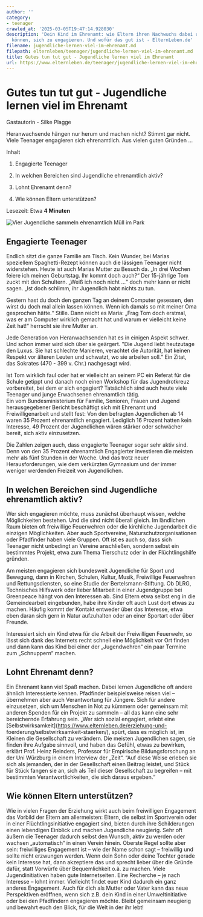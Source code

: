```yaml
---
author: ''
category:
- teenager
crawled_at: '2025-03-05T19:47:14.928030'
description: 'Dein Kind im Ehrenamt: wie Eltern ihren Nachwuchs dabei unterstützen
  können, sich zu engagieren. Und wofür das gut ist - ElternLeben.de'
filename: jugendliche-lernen-viel-im-ehrenamt.md
filepath: elternleben/teenager/jugendliche-lernen-viel-im-ehrenamt.md
title: Gutes tun tut gut - Jugendliche lernen viel im Ehrenamt
url: https://www.elternleben.de/teenager/jugendliche-lernen-viel-im-ehrenamt/
---
```


#  Gutes tun tut gut - Jugendliche lernen viel im Ehrenamt

Gastautorin - Silke Plagge

Heranwachsende hängen nur herum und machen nicht? Stimmt gar nicht. Viele
Teenager engagieren sich ehrenamtlich. Aus vielen guten Gründen …

Inhalt

1. Engagierte Teenager

2. In welchen Bereichen sind Jugendliche ehrenamtlich aktiv?

3. Lohnt Ehrenamt denn?

4. Wie können Eltern unterstützen?

Lesezeit: Etwa **4 Minuten**

![Vier Jugendliche sammeln ehrenamtlich Müll im
Park](/fileadmin/_processed_/a/b/csm_Artikel_Gutes_tun_tut_gut_Jugendliche_lernen_viel_im_Ehrenamt_45f84e2d39.jpg)

##  Engagierte Teenager

Endlich sitzt die ganze Familie am Tisch. Kein Wunder, bei Marias speziellem
Spaghetti-Rezept können auch die lässigen Teenager nicht widerstehen. Heute
ist auch Marias Mutter zu Besuch da. „In drei Wochen feiere ich meinen
Geburtstag. Ihr kommt doch auch?“ Der 15-jährige Tom zuckt mit den Schultern.
„Weiß ich noch nicht ...“ doch mehr kann er nicht sagen. „Ist doch schlimm,
ihr Jugendlich habt nichts zu tun.  
  
Gestern hast du doch den ganzen Tag an deinem Computer gesessen, den wirst du
doch mal allein lassen können. Wenn ich damals so mit meiner Oma gesprochen
hätte.“ Stille. Dann reicht es Maria: „Frag Tom doch erstmal, was er am
Computer wirklich gemacht hat und warum er vielleicht keine Zeit hat!“
herrscht sie ihre Mutter an.

Jede Generation von Heranwachsenden hat es in einigen Aspekt schwer. Und schon
immer wird sich über sie geärgert. "Die Jugend liebt heutzutage den Luxus. Sie
hat schlechte Manieren, verachtet die Autorität, hat keinen Respekt vor
älteren Leuten und schwatzt, wo sie arbeiten soll.“ Ein Zitat, das Sokrates
(470 - 399 v. Chr.) nachgesagt wird.  
  
Ist Tom wirklich faul oder hat er vielleicht an seinem PC ein Referat für die
Schule getippt und danach noch einen Workshop für das Jugendrotkreuz
vorbereitet, bei dem er sich engagiert? Tatsächlich sind auch heute viele
Teenager und junge Erwachsenen ehrenamtlich tätig.  
Ein vom Bundesministerium für Familie, Senioren, Frauen und Jugend
herausgegebener Bericht beschäftigt sich mit Ehrenamt und Freiwilligenarbeit
und stellt fest: Von den befragten Jugendlichen ab 14 waren 35 Prozent
ehrenamtlich engagiert. Lediglich 16 Prozent hatten kein Interesse, 49 Prozent
der Jugendlichen wären stärker oder schwächer bereit, sich aktiv einzusetzen.  
  
Die Zahlen zeigen auch, dass engagierte Teenager sogar sehr aktiv sind. Denn
von den 35 Prozent ehrenamtlich Engagierter investieren die meisten mehr als
fünf Stunden in der Woche. Und das trotz neuer Herausforderungen, wie dem
verkürzten Gymnasium und der immer weniger werdenden Freizeit von
Jugendlichen.

##  In welchen Bereichen sind Jugendliche ehrenamtlich aktiv?

Wer sich engagieren möchte, muss zunächst überhaupt wissen, welche
Möglichkeiten bestehen. Und die sind nicht überall gleich. Im ländlichen Raum
bieten oft freiwillige Feuerwehren oder die kirchliche Jugendarbeit die
einzigen Möglichkeiten. Aber auch Sportvereine, Naturschutzorganisationen oder
Pfadfinder haben viele Gruppen. Oft ist es auch so, dass sich Teenager nicht
unbedingt an Vereine anschließen, sondern selbst ein bestimmtes Projekt, etwa
zum Thema Tierschutz oder in der Flüchtlingshilfe gründen.  
  
Am meisten engagieren sich bundesweit Jugendliche für Sport und Bewegung, dann
in Kirchen, Schulen, Kultur, Musik, Freiwillige Feuerwehren und
Rettungsdiensten, so eine Studie der Bertelsmann-Stiftung. Ob DLRG,
Technisches Hilfswerk oder lieber Mitarbeit in einer Jugendgruppe bei
Greenpeace hängt von den Interessen ab. Sind Eltern etwa selbst eng in die
Gemeindearbeit eingebunden, habe ihre Kinder oft auch Lust dort etwas zu
machen. Häufig kommt der Kontakt entweder über das Interesse, etwa eben daran
sich gern in Natur aufzuhalten oder an einer Sportart oder über Freunde.  
  
Interessiert sich ein Kind etwa für die Arbeit der Freiwilligen Feuerwehr, so
lässt sich dank des Internets recht schnell eine Möglichkeit vor Ort finden
und dann kann das Kind bei einer der „Jugendwehren“ ein paar Termine zum
„Schnuppern“ machen.

##  Lohnt Ehrenamt denn?

Ein Ehrenamt kann viel Spaß machen. Dabei lernen Jugendliche oft andere
ähnlich Interessierte kennen. Pfadfinder beispielsweise reisen viel –
übernehmen aber auch Verantwortung für Jüngere. Sich für andere einzusetzen,
sich um Menschen in Not zu kümmern oder gemeinsam mit anderen Spenden für ein
Projekt zu sammeln – all das kann eine sehr bereichernde Erfahrung sein. „Wer
sich sozial engagiert, erlebt eine
[Selbstwirksamkeit](https://www.elternleben.de/erziehung-und-
foerderung/selbstwirksamkeit-staerken/), spürt, dass es möglich ist, im
Kleinen die Gesellschaft zu verändern. Die meisten Jugendlichen sagen, sie
finden ihre Aufgabe sinnvoll, und haben das Gefühl, etwas zu bewirken, erklärt
Prof. Heinz Reinders, Professor für Empirische Bildungsforschung an der Uni
Würzburg in einem Interview der „Zeit“. “Auf diese Weise erleben sie sich als
jemanden, der in der Gesellschaft einen Beitrag leistet, und Stück für Stück
fangen sie an, sich als Teil dieser Gesellschaft zu begreifen – mit bestimmten
Verantwortlichkeiten, die sich daraus ergeben.“

##  Wie können Eltern unterstützen?

Wie in vielen Fragen der Erziehung wirkt auch beim freiwilligen Engagement das
Vorbild der Eltern am allermeisten: Eltern, die selbst im Sportverein oder in
einer Flüchtlingsinitiative engagiert sind, bieten durch ihre Schilderungen
einen lebendigen Einblick und machen Jugendliche neugierig. Sehr oft äußern
die Teenager dadurch selbst den Wunsch, aktiv zu werden oder wachsen
„automatisch“ in einen Verein hinein. Oberste Regel sollte aber sein:
freiwilliges Engagement ist – wie der Name schon sagt – freiwillig und sollte
nicht erzwungen werden. Wenn dein Sohn oder deine Tochter gerade kein
Interesse hat, dann akzeptiere das und sprecht lieber über die Gründe dafür,
statt Vorwürfe über Bequemlichkeit o.ä. zu machen. Viele Jugendinitiativen
haben gute Internetseiten. Eine Recherche – je nach Interesse – lohnt immer.
Vielleicht findet euer Kind dadurch ein ganz anderes Engagement. Auch für dich
als Mutter oder Vater kann das neue Perspektiven eröffnen, wenn sich z.B. dein
Kind in einer Umweltinitiative oder bei den Pfadfindern engagieren möchte.
Bleibt gemeinsam neugierig und bewahrt euch den Blick, für die Welt in der ihr
lebt!

